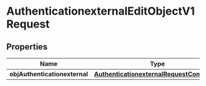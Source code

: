 
# AuthenticationexternalEditObjectV1Request

## Properties
| Name | Type | Description | Notes |
| ------------ | ------------- | ------------- | ------------- |
| **objAuthenticationexternal** | [**AuthenticationexternalRequestCompound**](AuthenticationexternalRequestCompound.md) |  |  |



